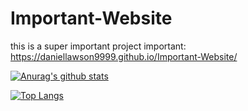 # Important-Website
this is a super important project
important: https://daniellawson9999.github.io/Important-Website/

[![Anurag's github stats](https://github-readme-stats.vercel.app/api?username=daniellawson9999)](https://github.com/anuraghazra/github-readme-stats)

[![Top Langs](https://github-readme-stats.vercel.app/api/top-langs/?username=daniellawson9999)](https://github.com/anuraghazra/github-readme-stats)


